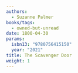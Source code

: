 ```yaml
---
authors:
  - Suzanne Palmer
books/tags:
  - owned-but-unread
date: 1800-04-30
params:
  isbn13: "9780756415150"
  year: "2021"
title: The Scavenger Door
weight: 1
---
```


<!--more-->
